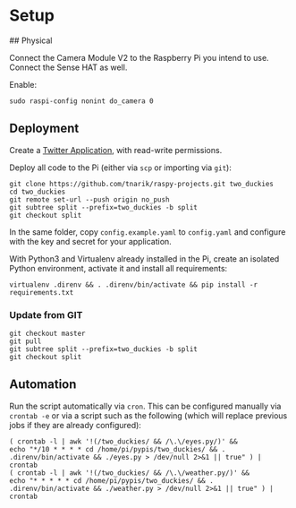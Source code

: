 # Setup

## Physical

Connect the Camera Module V2 to the Raspberry Pi you intend to use.
Connect the Sense HAT as well.

Enable:

```
sudo raspi-config nonint do_camera 0
```

## Deployment

Create a [Twitter Application](https://apps.twitter.com/), with read-write permissions.

Deploy all code to the Pi (either via `scp` or importing via `git`):

```
git clone https://github.com/tnarik/raspy-projects.git two_duckies
cd two_duckies
git remote set-url --push origin no_push
git subtree split --prefix=two_duckies -b split
git checkout split
```

In the same folder, copy `config.example.yaml` to `config.yaml` and configure with the key and secret for your application.

With Python3 and Virtualenv already installed in the Pi, create an isolated Python environment, activate it and install all requirements:

```
virtualenv .direnv && . .direnv/bin/activate && pip install -r requirements.txt
```


### Update from GIT

```
git checkout master
git pull
git subtree split --prefix=two_duckies -b split
git checkout split
```

## Automation

Run the script automatically via `cron`. This can be configured manually via `crontab -e` or via a script such as the following (which will replace previous jobs if they are already configured):

```
( crontab -l | awk '!(/two_duckies/ && /\.\/eyes.py/)' &&
echo "*/10 * * * * cd /home/pi/pypis/two_duckies/ && . .direnv/bin/activate && ./eyes.py > /dev/null 2>&1 || true" ) | crontab
( crontab -l | awk '!(/two_duckies/ && /\.\/weather.py/)' &&
echo "* * * * * cd /home/pi/pypis/two_duckies/ && . .direnv/bin/activate && ./weather.py > /dev/null 2>&1 || true" ) | crontab
```
